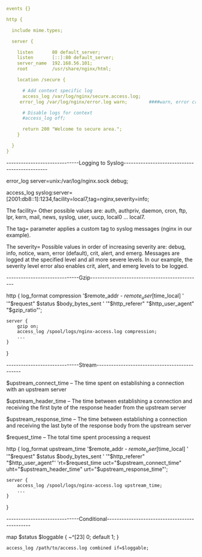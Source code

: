 ```yaml
events {}

http {

  include mime.types;

  server {

    listen       80 default_server;
    listen       [::]:80 default_server;
    server_name  192.168.56.101;
    root         /usr/share/nginx/html;

    location /secure {

      # Add context specific log
      access_log /var/log/nginx/secure.access.log;
     error_log /var/log/nginx/error.log warn;        ####warn, error crit, alert,emerg levels are logged

      # Disable logs for context
      #access_log off;

      return 200 "Welcome to secure area.";
    }

  }
}
```
------------------------------Logging to Syslog----------------------------------------------

error_log server=unix:/var/log/nginx.sock debug;

access_log syslog:server=[2001:db8::1]:1234,facility=local7,tag=nginx,severity=info;

The facility= Other possible values are: auth, authpriv, daemon, cron, ftp, lpr, kern, mail, news, syslog, user, uucp, local0 ... local7.

The tag= parameter applies a custom tag to syslog messages (nginx in our example).

The severity= Possible values in order of increasing severity are: debug, info, notice, warn, error (default), crit, alert, and emerg.
Messages are logged at the specified level and all more severe levels. In our example, the severity level error also enables crit, alert, and emerg levels to be logged.


------------------------------Gzip----------------------------------------------

http {
    log_format compression '$remote_addr - $remote_user [$time_local] '
                           '"$request" $status $body_bytes_sent '
                           '"$http_referer" "$http_user_agent" "$gzip_ratio"';

    server {
        gzip on;
        access_log /spool/logs/nginx-access.log compression;
        ...
    }
}

------------------------------Stream----------------------------------------------

$upstream_connect_time – The time spent on establishing a connection with an upstream server

$upstream_header_time – The time between establishing a connection and receiving the first byte of the response header from the upstream server

$upstream_response_time – The time between establishing a connection and receiving the last byte of the response body from the upstream server

$request_time – The total time spent processing a request

http {
    log_format upstream_time '$remote_addr - $remote_user [$time_local] '
                             '"$request" $status $body_bytes_sent '
                             '"$http_referer" "$http_user_agent"'
                             'rt=$request_time uct="$upstream_connect_time" uht="$upstream_header_time" urt="$upstream_response_time"';

    server {
        access_log /spool/logs/nginx-access.log upstream_time;
        ...
    }
}

------------------------------Conditional----------------------------------------------

map $status $loggable {
    ~^[23]  0;
    default 1;
}

```
access_log /path/to/access.log combined if=$loggable;
```
